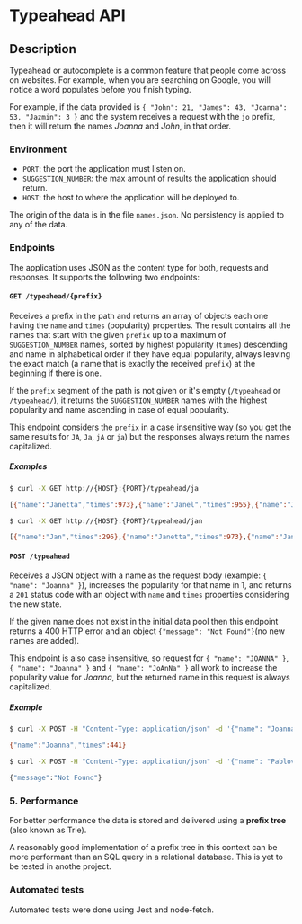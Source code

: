# Typeahead API

## Description

Typeahead or autocomplete is a common feature that people come across on websites. For example, when you are searching on Google, you will notice a word populates before you finish typing.

For example, if the data provided is `{ "John": 21, "James": 43, "Joanna": 53, "Jazmin": 3 }` and the system receives a request with the `jo` prefix, then it will return the names *Joanna* and *John*, in that order.

### Environment

- `PORT`: the port the application must listen on.
- `SUGGESTION_NUMBER`: the max amount of results the application should return.
- `HOST`: the host to where the application will be deployed to. 

The origin of the data is in the file `names.json`.
No persistency is applied to any of the data.

### Endpoints

The application uses JSON as the content type for both, requests and responses. It supports the following two endpoints:

#### `GET /typeahead/{prefix}`

Receives a prefix in the path and returns an array of objects each one having the `name` and `times` (popularity) properties. The result contains all the names that start with the given `prefix` up to a maximum of `SUGGESTION_NUMBER` names, sorted by highest popularity (`times`) descending and name in alphabetical order if they have equal popularity, always leaving the exact match (a name that is exactly the received `prefix`) at the beginning if there is one.

If the `prefix` segment of the path is not given or it's empty (`/typeahead` or `/typeahead/`), it returns the `SUGGESTION_NUMBER` names with the highest popularity and name ascending in case of equal popularity.

This endpoint considers the `prefix` in a case insensitive way (so you get the same results for `JA`, `Ja`, `jA` or `ja`) but the responses always return the names capitalized.

##### Examples

```bash
$ curl -X GET http://{HOST}:{PORT}/typeahead/ja

[{"name":"Janetta","times":973},{"name":"Janel","times":955},{"name":"Jazmin","times":951},{"name":"Janette","times":947},{"name":"Janet","times":936},{"name":"Janeva","times":929},{"name":"Janella","times":916},{"name":"Janeczka","times":915},{"name":"Jaquelin","times":889},{"name":"Janaya","times":878}]
```

```bash
$ curl -X GET http://{HOST}:{PORT}/typeahead/jan

[{"name":"Jan","times":296},{"name":"Janetta","times":973},{"name":"Janel","times":955},{"name":"Janette","times":947},{"name":"Janet","times":936},{"name":"Janeva","times":929},{"name":"Janella","times":916},{"name":"Janeczka","times":915},{"name":"Janaya","times":878},{"name":"Janine","times":858}]
```

#### `POST /typeahead`

Receives a JSON object with a name as the request body (example: `{ "name": "Joanna" }`), increases the popularity for that name in 1, and returns a `201` status code with an object with `name` and `times` properties considering the new state.

If the given name does not exist in the initial data pool then this endpoint returns a 400 HTTP error and an object `{"message": "Not Found"}`(no new names are added).

This endpoint is also case insensitive, so request for `{ "name": "JOANNA" }`, `{ "name": "Joanna" }` and `{ "name": "JoAnNa" }` all work to increase the popularity value for *Joanna*, but the returned name in this request is always capitalized.

##### Example

```bash
$ curl -X POST -H "Content-Type: application/json" -d '{"name": "Joanna"}' http://{HOST}:{PORT}/typeahead

{"name":"Joanna","times":441}
```

```bash
$ curl -X POST -H "Content-Type: application/json" -d '{"name": "Pablov"}' http://{HOST}:{PORT}/typeahead

{"message":"Not Found"}
```

### 5. Performance

For better performance the data is stored and delivered using a **prefix tree** (also known as Trie).

A reasonably good implementation of a prefix tree in this context can be more performant than an SQL query in a relational database. This is yet to be tested in anothe project.

### Automated tests

Automated tests were done using Jest and node-fetch.
